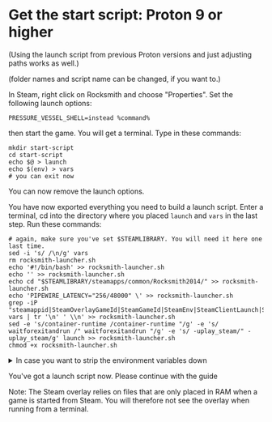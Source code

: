 # Get the start script: Proton 9 or higher

(Using the launch script from previous Proton versions and just adjusting paths works as well.)

(folder names and script name can be changed, if you want to.)

In Steam, right click on Rocksmith and choose "Properties". Set the following launch options:

```
PRESSURE_VESSEL_SHELL=instead %command%
```

then start the game. You will get a terminal. Type in these commands:

```
mkdir start-script
cd start-script
echo $@ > launch
echo $(env) > vars
# you can exit now
```

You can now remove the launch options.

You have now exported everything you need to build a launch script. Enter a terminal, cd into the directory where you placed `launch` and `vars` in the last step. Run these commands:

```
# again, make sure you've set $STEAMLIBRARY. You will need it here one last time.
sed -i 's/ /\n/g' vars
rm rocksmith-launcher.sh
echo '#!/bin/bash' >> rocksmith-launcher.sh
echo '' >> rocksmith-launcher.sh
echo cd "$STEAMLIBRARY/steamapps/common/Rocksmith2014/" >> rocksmith-launcher.sh
echo 'PIPEWIRE_LATENCY="256/48000" \' >> rocksmith-launcher.sh
grep -iP "steamappid|SteamOverlayGameId|SteamGameId|SteamEnv|SteamClientLaunch|STEAM_COMPAT_APP_ID|STEAM_COMPAT_DATA_PATH|STEAM_COMPAT_MEDIA_PATH|STEAM_COMPAT_SHADER_PATH|STEAM_COMPAT_INSTALL_PATH|STEAM_COMPAT_CLIENT_INSTALL_PATH" vars | tr '\n' ' \\n' >> rocksmith-launcher.sh
sed -e 's/container-runtime /container-runtime "/g' -e 's/ waitforexitandrun /" waitforexitandrun "/g' -e 's/ -uplay_steam/" -uplay_steam/g' launch >> rocksmith-launcher.sh
chmod +x rocksmith-launcher.sh
```

<details><summary>In case you want to strip the environment variables down</summary>

If you really want to, you can change the regex to your liking.

Minimum: `SteamAppId|STEAM_COMPAT_CLIENT_INSTALL_PATH|STEAM_COMPAT_DATA_PATH`
Recommened: `steamenv|steamappid|steam_compat_client_install_path|compat_data_path|SteamOverlayGameId`

Theoretically, you could even remove SteamAppId, but then the savegame location changes and you can't use the Steam cloud for your saves. Here's what some flags do:

| Name | Function |
| --- | --- |
| SteamAppId | Gives Steam information, which game is running |
| SteamOverlayGameId | Sets the Steam overlay to the correct game. |
| SteamGameId | Steam integration |
| SteamEnv | Steam integration |
| SteamClientLaunch | Steam integration |
| STEAM_COMPAT_SHADER_PATH | precompiled shaders, I guess. |

For the others, I've collected what seemed reasonable.

</details>

You've got a launch script now. Please continue with the guide

Note: The Steam overlay relies on files that are only placed in RAM when a game is started from Steam. You will therefore not see the overlay when running from a terminal.
